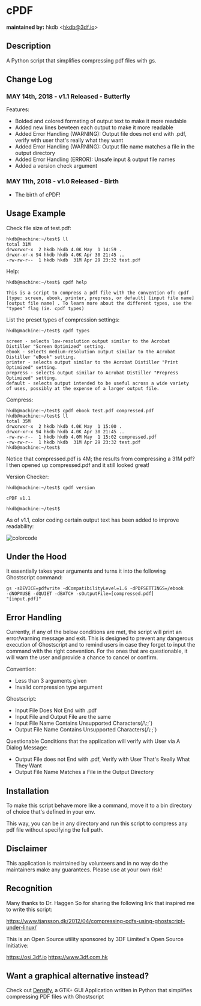 # cPDF
**maintained by:** hkdb \<<hkdb@3df.io>\><br />

## Description

A Python script that simplifies compressing pdf files with gs.

## Change Log

### MAY 14th, 2018 - v1.1 Released - Butterfly

Features:

- Bolded and colored formating of output text to make it more readable
- Added new lines bewteen each output to make it more readable
- Added Error Handling (WARNING): Output file does not end with .pdf, verify with user that's really what they want
- Added Error Handling (WARNING): Output file name matches a file in the output directory
- Added Error Handling (ERROR): Unsafe input & output file names
- Added a version check argument

### MAY 11th, 2018 - v1.0 Released - Birth

- The birth of cPDF!

## Usage Example

Check file size of test.pdf:

```
hkdb@machine:~/test$ ll
total 31M
drwxrwxr-x  2 hkdb hkdb 4.0K May  1 14:59 .
drwxr-xr-x 94 hkdb hkdb 4.0K Apr 30 21:45 ..
-rw-rw-r--  1 hkdb hkdb  31M Apr 29 23:32 test.pdf
```

Help:

```
hkdb@machine:~/test$ cpdf help

This is a script to compress a pdf file with the convention of: cpdf [type: screen, ebook, printer, prepress, or default] [input file name] [output file name] . To learn more about the different types, use the "types" flag (ie. cpdf types)

```

List the preset types of compression settings:

```
hkdb@machine:~/test$ cpdf types

screen - selects low-resolution output similar to the Acrobat Distiller "Screen Optimized" setting.
ebook - selects medium-resolution output similar to the Acrobat Distiller "eBook" setting.
printer - selects output similar to the Acrobat Distiller "Print Optimized" setting.
prepress - selects output similar to Acrobat Distiller "Prepress Optimized" setting.
default - selects output intended to be useful across a wide variety of uses, possibly at the expense of a larger output file.

```

Compress:

```
hkdb@machine:~/test$ cpdf ebook test.pdf compressed.pdf
hkdb@machine:~/test$ ll
total 35M
drwxrwxr-x  2 hkdb hkdb 4.0K May  1 15:00 .
drwxr-xr-x 94 hkdb hkdb 4.0K Apr 30 21:45 ..
-rw-rw-r--  1 hkdb hkdb 4.0M May  1 15:02 compressed.pdf
-rw-rw-r--  1 hkdb hkdb  31M Apr 29 23:32 test.pdf
hkdb@machine:~/test$
```
Notice that compressed.pdf is 4M; the results from compressing a 31M pdf? I then opened up compressed.pdf and it still looked great!

Version Checker:

```
hkdb@machine:~/test$ cpdf version

cPDF v1.1

hkdb@machine:~/test$
```

As of v1.1, color coding certain output text has been added to improve readability:

![colorcode](https://osi.3df.io/wp-content/uploads/2018/05/coloroutput.png "Color Coding")

## Under the Hood

It essentially takes your arguments and turns it into the following Ghostscript command:

```
gs -sDEVICE=pdfwrite -dCompatibilityLevel=1.6 -dPDFSETTINGS=/ebook
-dNOPAUSE -dQUIET -dBATCH -sOutputFile=[compressed.pdf]
"[input.pdf]"
```
## Error Handling

Currently, if any of the below conditions are met, the script will print an error/warning message and exit. This is designed to prevent any dangerous execution of Ghostscript and to remind users in case they forget to input the command with the right convention. For the ones that are questionable, it will warn the user and provide a chance to cancel or confirm.

Convention:

- Less than 3 arguments given
- Invalid compression type argument

Ghostscript:

- Input File Does Not End with .pdf
- Input File and Output File are the same
- Input File Name Contains Unsupported Characters(/\\:;\`)
- Output File Name Contains Unsupported Characters(/\\:;\`)

Questionable Conditions that the application will verify with User via A Dialog Message:

- Output File does not End with .pdf, Verify with User That's Really What They Want
- Output File Name Matches a File in the Output Directory

## Installation

To make this script behave more like a command, move it to a bin directory of choice that's defined in your env.

This way, you can be in any directory and run this script to compress any pdf file without specifying the full path.

## Disclaimer

This application is maintained by volunteers and in no way do the maintainers make any guarantees. Please use at your own risk!

## Recognition

Many thanks to Dr. Haggen So for sharing the following link that inspired me to write this script:

https://www.tjansson.dk/2012/04/compressing-pdfs-using-ghostscript-under-linux/

This is an Open Source utility sponsored by 3DF Limited's Open Source Initiative:

https://osi.3df.io
https://www.3df.com.hk

## Want a graphical alternative instead?

Check out [Densify](https://github.com/hkdb/densify), a GTK+ GUI Application written in Python that simplifies compressing PDF files with Ghostscript
